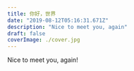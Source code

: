 ```yaml
---
title: 你好，世界
date: "2019-08-12T05:16:31.671Z"
description: "Nice to meet you, again"
draft: false
coverImage: ./cover.jpg
---
```


Nice to meet you, again!
